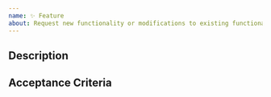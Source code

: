 ```yaml
---
name: ✨ Feature
about: Request new functionality or modifications to existing functionality
---
```


## Description

## Acceptance Criteria

<!-- Concrete steps that can be taken to confirm this works as expected -->


